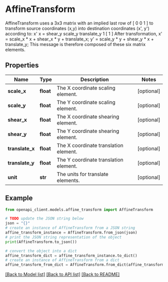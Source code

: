# AffineTransform

AffineTransform uses a 3x3 matrix with an implied last row of [ 0 0 1 ] to transform source coordinates (x,y) into destination coordinates (x', y') according to: x' x = shear_y scale_y translate_y 1 [ 1 ] After transformation, x' = scale_x * x + shear_x * y + translate_x; y' = scale_y * y + shear_y * x + translate_y; This message is therefore composed of these six matrix elements.

## Properties

Name | Type | Description | Notes
------------ | ------------- | ------------- | -------------
**scale_x** | **float** | The X coordinate scaling element. | [optional] 
**scale_y** | **float** | The Y coordinate scaling element. | [optional] 
**shear_x** | **float** | The X coordinate shearing element. | [optional] 
**shear_y** | **float** | The Y coordinate shearing element. | [optional] 
**translate_x** | **float** | The X coordinate translation element. | [optional] 
**translate_y** | **float** | The Y coordinate translation element. | [optional] 
**unit** | **str** | The units for translate elements. | [optional] 

## Example

```python
from openapi_client.models.affine_transform import AffineTransform

# TODO update the JSON string below
json = "{}"
# create an instance of AffineTransform from a JSON string
affine_transform_instance = AffineTransform.from_json(json)
# print the JSON string representation of the object
print(AffineTransform.to_json())

# convert the object into a dict
affine_transform_dict = affine_transform_instance.to_dict()
# create an instance of AffineTransform from a dict
affine_transform_from_dict = AffineTransform.from_dict(affine_transform_dict)
```
[[Back to Model list]](../README.md#documentation-for-models) [[Back to API list]](../README.md#documentation-for-api-endpoints) [[Back to README]](../README.md)


